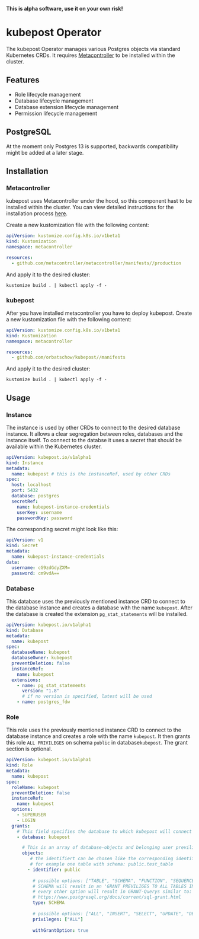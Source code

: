**This is alpha software, use it on your own risk!**

# kubepost Operator

The kubepost Operator manages various Postgres objects via standard Kubernetes CRDs. It requires
[Metacontroller](https://github.com/metacontroller/metacontroller) to be installed within the cluster.

## Features

- Role lifecycle management
- Database lifecycle management
- Database extension lifecycle management
- Permission lifecycle management

## PostgreSQL

At the moment only Postgres 13 is supported, backwards compatibility might be added at a later stage.

## Installation

### Metacontroller

kubepost uses Metacontroller under the hood, so this component hast to be installed within the cluster. You can view
detailed instructions for the installation
process [here](https://metacontroller.github.io/metacontroller/guide/install.html).

Create a new kustomization file with the following content:

```yaml
apiVersion: kustomize.config.k8s.io/v1beta1
kind: Kustomization
namespace: metacontroller

resources:
  - github.com/metacontroller/metacontroller/manifests//production
```

And apply it to the desired cluster:

```shell
kustomize build . | kubectl apply -f -
```

### kubepost

After you have installed metacontroller you have to deploy kubepost. Create a new kustomization file with the following
content:

```yaml
apiVersion: kustomize.config.k8s.io/v1beta1
kind: Kustomization
namespace: metacontroller

resources:
  - github.com/orbatschow/kubepost//manifests
```

And apply it to the desired cluster:

```shell
kustomize build . | kubectl apply -f -
```

## Usage

### Instance

The instance is used by other CRDs to connect to the desired database instance. It allows a clear segregation between
roles, databases and the instance itself. To connect to the databse it uses a secret that should be available within the
Kubernetes cluster.

```yaml
apiVersion: kubepost.io/v1alpha1
kind: Instance
metadata:
  name: kubepost # this is the instanceRef, used by other CRDs
spec:
  host: localhost
  port: 5432
  database: postgres
  secretRef:
    name: kubepost-instance-credentials
    userKey: username
    passwordKey: password
```

The corresponding secret might look like this:

```yaml
apiVersion: v1
kind: Secret
metadata:
  name: kubepost-instance-credentials
data:
  username: cG9zdGdyZXM=
  password: cm9vdA==

```

### Database

This database uses the previously mentioned instance CRD to connect to the database instance and creates a database with
the name `kubepost`. After the database is created the extension `pg_stat_statements` will be installed.

```yaml
apiVersion: kubepost.io/v1alpha1
kind: Database
metadata:
  name: kubepost
spec:
  databaseName: kubepost
  databaseOwner: kubepost
  preventDeletion: false
  instanceRef:
    name: kubepost
  extensions:
    - name: pg_stat_statements
      version: "1.8"
      # if no version is specified, latest will be used
    - name: postgres_fdw
```

### Role

This role uses the previously mentioned instance CRD to connect to the database instance and creates a role with the
name `kubepost`. It then grants this role `ALL PRIVILEGES` on schema `public` in database`kubepost`. The grant section
is optional.

```yaml
apiVersion: kubepost.io/v1alpha1
kind: Role
metadata:
  name: kubepost
spec:
  roleName: kubepost
  preventDeletion: false
  instanceRef:
    name: kubepost
  options:
    - SUPERUSER
    - LOGIN
  grants:
    # This field specifies the database to which kubepost will connect for all following grants.
    - database: kubepost

      # This is an array of database-objects and belonging user previliges.
      objects:
         # the identifiert can be chosen like the corresponding identifier in postgres
         # for example one table with schema: public.test_table
        - identifier: public
          
          # possible options: ["TABLE", "SCHEMA", "FUNCTION", "SEQUENCE", "ROLE"]
          # SCHEMA will result in an 'GRANT PREVILIGES TO ALL TABLES IN SCHEMA'
          # every other option will result in GRANT-Querys similar to:
          # https://www.postgresql.org/docs/current/sql-grant.html
          type: SCHEMA
          
          # possible options: ["ALL", "INSERT", "SELECT", "UPDATE", "DELETE", "TRUNCATE", "REFERENCES", "TRIGGER"]
          privileges: ["ALL"]
          
          withGrantOption: true
```
